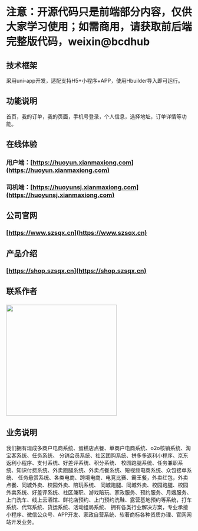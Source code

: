 
# 注意：开源代码只是前端部分内容，仅供大家学习使用；如需商用，请获取前后端完整版代码，weixin@bcdhub

## 技术框架
采用uni-app开发，适配支持H5+小程序+APP，使用Hbuilder导入即可运行。

## 功能说明
首页，我的订单，我的页面，手机号登录，个人信息，选择地址，订单详情等功能。

## 在线体验
### 用户端：[https://huoyun.xianmaxiong.com](https://huoyun.xianmaxiong.com)
### 司机端：[https://huoyunsj.xianmaxiong.com](https://huoyunsj.xianmaxiong.com)

## 公司官网
### [https://www.szsqx.cn](https://www.szsqx.cn)

## 产品介绍
### [https://shop.szsqx.cn](https://shop.szsqx.cn)

## 联系作者
### <img src="https://img-blog.csdnimg.cn/4e657b99c7cd4676b0afbc53bd51366d.jpeg" width="300" height="300">

## 业务说明
我们拥有现成多商户电商系统、蛋糕店点餐、单商户电商系统、o2o核销系统、淘宝客系统、任务系统、
分销会员系统、社区团购系统、拼多多返利小程序、京东返利小程序、支付系统、好差评系统、积分系统、
校园跑腿系统、任务兼职系统、知识付费系统、外卖跑腿系统、外卖点餐系统、短视频电商系统、众包接单系统、
任务悬赏系统、各类电商、跨境电商、电竞比赛、霸王餐，外卖红包，外卖点餐、同城外卖、校园外卖、陪玩系统、
同城跑腿、同城外卖、校园跑腿、校园外卖系统、好差评系统、社区兼职、游戏陪玩、家政服务、预约服务、月嫂服务、
上门洗车、线上云酒馆、鲜花店预约、上门预约洗鞋、露营基地预约等系统，打车系统、代驾系统、货运系统、活动组局系统、
拥有各类行业解决方案，专业承接小程序、微信公众号、APP开发、家政自营系统、软著商标各种资质办理、官网网站开发业务。